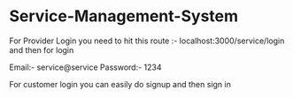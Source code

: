 # Service-Management-System

For Provider Login you need to hit this route :-  localhost:3000/service/login
and then for login 


Email:- service@service
Password:- 1234


For customer login you can easily do signup and then sign in
